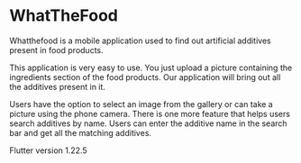 # WhatTheFood

Whatthefood is a  mobile application used to find out artificial additives present in food products.

This application is very easy to use. You just upload a picture containing the ingredients section of the food products. Our application will bring out all the additives present in it.

Users have the option to select an image from the gallery or can take a picture using the phone camera. There is one more feature that helps users search additives by name. Users can enter the additive name in the search bar and get all the matching additives.


Flutter version 1.22.5 
